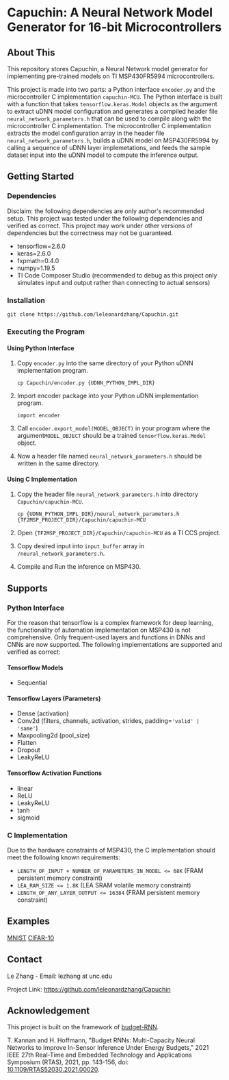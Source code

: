 # Capuchin: A Neural Network Model Generator for 16-bit Microcontrollers
## About This
This repository stores Capuchin, a Neural Network model generator for implementing pre-trained models on TI MSP430FR5994 microcontrollers.

This project is made into two parts: a Python interface `encoder.py` and the microcontroller C implementation `capuchin-MCU`. The Python interface is built with a function that takes `tensorflow.keras.Model` objects as the argument to extract uDNN model configuration and generates a compiled header file `neural_network_parameters.h` that can be used to compile along with the microcontroller C implementation. The microcontroller C implementation extracts the model configuration array in the header file `neural_network_parameters.h`, builds a uDNN model on MSP430FR5994 by calling a sequence of uDNN layer implemetations, and feeds the sample dataset input into the uDNN model to compute the inference output.

## Getting Started
### Dependencies
Disclaim: the following dependencies are only author's recommended setup. This project was tested under the following dependencies and verified as correct. This project may work under other versions of dependencies but the correctness may not be guaranteed.

+ tensorflow=2.6.0
+ keras=2.6.0
+ fxpmath=0.4.0
+ numpy=1.19.5
+ TI Code Composer Studio (recommended to debug as this project only simulates input and output rather than connecting to actual sensors)
### Installation
`git clone https://github.com/leleonardzhang/Capuchin.git`
### Executing the Program
#### Using Python Interface
1. Copy `encoder.py` into the same directory of your Python uDNN implementation program.

    `cp Capuchin/encoder.py {UDNN_PYTHON_IMPL_DIR}`
2. Import encoder package into your Python uDNN implementation program.

    `import encoder`
3. Call `encoder.export_model(MODEL_OBJECT)` in your program where the argument`MODEL_OBJECT` should be a trained `tensorflow.keras.Model` object.
4. Now a header file named `neural_network_parameters.h` should be written in the same directory.
#### Using C Implementation
1. Copy the header file `neural_network_parameters.h` into directory `Capuchin/capuchin-MCU`.

    `cp {UDNN_PYTHON_IMPL_DIR}/neural_network_parameters.h {TF2MSP_PROJECT_DIR}/Capuchin/capuchin-MCU`
2. Open `{TF2MSP_PROJECT_DIR}/Capuchin/capuchin-MCU` as a TI CCS project.
3. Copy desired input into `input_buffer` array in `/neural_network_parameters.h`.
4. Compile and Run the inference on MSP430.

## Supports
### Python Interface
For the reason that tensorflow is a complex framework for deep learning, the functionality of automation implementation on MSP430 is not comprehensive. Only frequent-used layers and functions in DNNs and CNNs are now supported. The following implementations are supported and verified as correct:
#### Tensorflow Models
+ Sequential
#### Tensorflow Layers (Parameters)
+ Dense (activation)
+ Conv2d (filters, channels, activation, strides, padding=`'valid' | 'same'`)
+ Maxpooling2d (pool_size)
+ Flatten
+ Dropout
+ LeakyReLU
#### Tensorflow Activation Functions
+ linear
+ ReLU
+ LeakyReLU
+ tanh
+ sigmoid
### C Implementation
Due to the hardware constraints of MSP430, the C implementation should meet the following known requirements:
+ `LENGTH_OF_INPUT + NUMBER_OF_PARAMETERS_IN_MODEL <= 68K` (FRAM persistent memory constraint)
+ `LEA_RAM_SIZE <= 1.8K` (LEA SRAM volatile memory constraint)
+ `LENGTH_OF_ANY_LAYER_OUTPUT <= 16384` (FRAM persistent memory constraint)
## Examples
[MNIST](examples/MNIST_uDNN_Capuchin.ipynb)
[CIFAR-10](examples/CIFAR_10_uDNN_Capuchin.ipynb)
## Contact
Le Zhang - Email: lezhang at unc.edu

Project Link: https://github.com/leleonardzhang/Capuchin

## Acknowledgement
This project is built on the framework of <a href="https://github.com/tejaskannan/budget-rnn">budget-RNN</a>.

T. Kannan and H. Hoffmann, "Budget RNNs: Multi-Capacity Neural Networks to Improve In-Sensor Inference Under Energy Budgets," 2021 IEEE 27th Real-Time and Embedded Technology and Applications Symposium (RTAS), 2021, pp. 143-156, doi: <a href="https://doi.org/10.1109/RTAS52030.2021.00020">10.1109/RTAS52030.2021.00020</a>.
